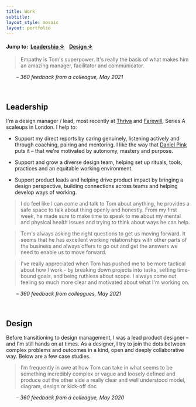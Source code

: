 ```yaml
---
title: Work
subtitle: 
layout_style: mosaic
layout: portfolio
---
```


<!-- layout style options: tiles and mosaic -->

#### Jump to:&nbsp;  [Leadership  &#8595;](#leadership) &nbsp;&nbsp; [Design  &#8595;](#design)

<div class="feature-block" markdown="1">

> Empathy is Tom's superpower. It's really the basis of what makes him an amazing manager, facilitator and communicator. 

&nbsp;&nbsp;&nbsp;&nbsp;&nbsp;&nbsp; – *360 feedback from a colleague, May 2021*
</div>

<br />

## Leadership ## 

I'm a design manager / lead, most recently at [Thriva](https://thriva.co/) and [Farewill](https://farewill.com/), Series A scaleups in London. I help to:

* Support my direct reports by caring genuinely, listening actively and through coaching, pairing and mentoring. I like the way that [Daniel Pink](https://www.danpink.com/books/drive/) puts it – that we're motivated by autonomy, mastery and purpose. 

* Support and grow a diverse design team, helping set up rituals, tools, practices and an equitable working environment.

* Support product leads and helping drive product impact by bringing a design perspective, building connections across teams and helping develop ways of working.  

<div class="feature-block" markdown="1">

>I do feel like I can come and talk to Tom about anything, he provides a safe space to talk about thing openly and honestly. From my first week, he made sure to make time to speak to me about my mental and physical health issues and trying to think about ways he can help.

> Tom's always asking the right questions to get us moving forward. It seems that he has excellent working relationships with other parts of the business and always offers to go out and get the answers we need to enable us to move forward. 

> I've really appreciated when Tom has pushed me to be more tactical about how I work - by breaking down projects into tasks, setting time-bound goals, and being ruthless about scope. I always come out feeling so much more clear and motivated about what I'm working on.

&nbsp;&nbsp;&nbsp;&nbsp;&nbsp;&nbsp; – *360 feedback from colleagues, May 2021*

</div>

<br />

## Design

Before transitioning to design management, I was a lead product designer – and I'm still hands on at times. As a designer, I try to join the dots between complex problems and outcomes in a kind, open and deeply collaborative way. Below are a few case studies.

<div class="feature-block" markdown="1">

> I’m frequently in awe at how Tom can take in what seems to be something incredibly complex or vague and loosely defined and produce out the other side a really clear and well understood model, diagram, design or kick-off doc

&nbsp;&nbsp;&nbsp;&nbsp;&nbsp;&nbsp; – *360 feedback from a colleague, May 2020*

</div>

